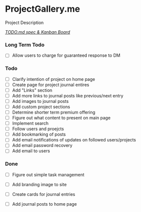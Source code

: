 # ProjectGallery.me

Project Description

<em>[TODO.md spec & Kanban Board](https://bit.ly/3fCwKfM)</em>

### Long Term Todo

- [ ] Allow users to charge for guaranteed response to DM  

### Todo

- [ ] Clarify intention of project on home page  
- [ ] Create page for project journal entires  
- [ ] Add "Links" section  
- [ ] Add more links to journal posts like previous/next entry  
- [ ] Add images to journal posts  
- [ ] Add custom project sections  
- [ ] Determine shorter term premium offering  
- [ ] Figure out what content to present on main page  
- [ ] Implement search  
- [ ] Follow users and proejcts  
- [ ] Add bookmarking of posts  
- [ ] Add email notifications of updates on followed users/projects  
- [ ] Add email password recovery  
- [ ] Add email to users  

### Done

- [ ] Figure out simple task management  
- [ ] Add branding image to site  
- [ ] Create cards for journal entries  
- [ ] Add journal posts to home page  

